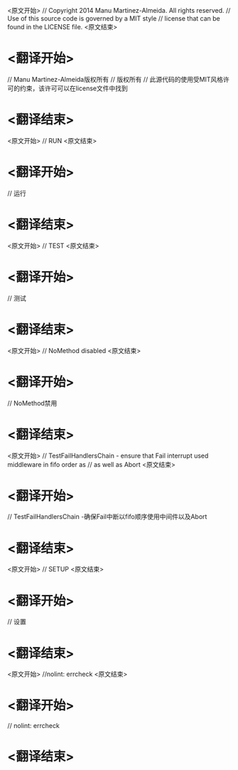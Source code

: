 
<原文开始>
// Copyright 2014 Manu Martinez-Almeida. All rights reserved.
// Use of this source code is governed by a MIT style
// license that can be found in the LICENSE file.
<原文结束>

# <翻译开始>
// Manu Martinez-Almeida版权所有
// 版权所有
// 此源代码的使用受MIT风格许可的约束，该许可可以在license文件中找到
# <翻译结束>


<原文开始>
	// RUN
<原文结束>

# <翻译开始>
// 运行
# <翻译结束>


<原文开始>
	// TEST
<原文结束>

# <翻译开始>
// 测试
# <翻译结束>


<原文开始>
	// NoMethod disabled
<原文结束>

# <翻译开始>
// NoMethod禁用
# <翻译结束>


<原文开始>
// TestFailHandlersChain - ensure that Fail interrupt used middleware in fifo order as
// as well as Abort
<原文结束>

# <翻译开始>
// TestFailHandlersChain -确保Fail中断以fifo顺序使用中间件以及Abort
# <翻译结束>


<原文开始>
	// SETUP
<原文结束>

# <翻译开始>
// 设置
# <翻译结束>


<原文开始>
//nolint: errcheck
<原文结束>

# <翻译开始>
// nolint: errcheck
# <翻译结束>

